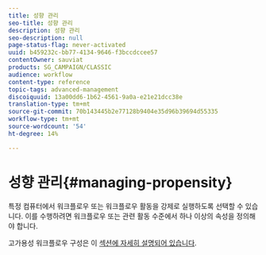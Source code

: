 ```yaml
---
title: 성향 관리
seo-title: 성향 관리
description: 성향 관리
seo-description: null
page-status-flag: never-activated
uuid: b459232c-bb77-4134-9646-f3bccdccee57
contentOwner: sauviat
products: SG_CAMPAIGN/CLASSIC
audience: workflow
content-type: reference
topic-tags: advanced-management
discoiquuid: 13a00dd6-1b62-4561-9a0a-e21e21dcc38e
translation-type: tm+mt
source-git-commit: 70b143445b2e77128b9404e35d96b39694d55335
workflow-type: tm+mt
source-wordcount: '54'
ht-degree: 14%

---
```



# 성향 관리{#managing-propensity}

특정 컴퓨터에서 워크플로우 또는 워크플로우 활동을 강제로 실행하도록 선택할 수 있습니다. 이를 수행하려면 워크플로우 또는 관련 활동 수준에서 하나 이상의 속성을 정의해야 합니다.

고가용성 워크플로우 구성은 이 [섹션에 자세히 설명되어 있습니다](../../installation/using/configuring-campaign-server.md#high-availability-workflows-and-affinities).
